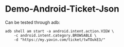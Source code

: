 # Demo-Android-Ticket-Json

Can be tested through adb:
```shell
adb shell am start -a android.intent.action.VIEW \
    -c android.intent.category.BROWSABLE \
    -d "https://my.yavin.com/ticket/twTOukE3/"
```
